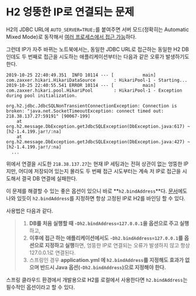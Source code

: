 # H2 엉뚱한 IP로 연결되는 문제

H2의 JDBC URL에 `AUTO_SERVER=TRUE;`를 붙여주면 서버 모드(정확히는 Automatic Mixed Mode)로 동작해서 [여러 프로세스에서 접근 가능](http://www.h2database.com/html/features.html#auto_mixed_mode)하다.

그런데 IP가 자주 바뀌는 노트북에서는, 동일한 JDBC URL로 접근하는 동일한 H2 DB인데도 두 번째로 접근을 시도하는 애플리케이션부터는 다음과 같은 오류가 발생하기도 한다.

```
2019-10-25 22:40:49.351  INFO 10114 --- [           main] com.zaxxer.hikari.HikariDataSource       : HikariPool-1 - Starting...
2019-10-25 22:40:55.541 ERROR 10114 --- [           main] com.zaxxer.hikari.pool.HikariPool        : HikariPool-1 - Exception during pool initialization.

org.h2.jdbc.JdbcSQLNonTransientConnectionException: Connection is broken: "java.net.SocketTimeoutException: connect timed out: 218.38.137.27:59191" [90067-199]
	at org.h2.message.DbException.getJdbcSQLException(DbException.java:617) ~[h2-1.4.199.jar!/:na]
	at org.h2.message.DbException.getJdbcSQLException(DbException.java:427) ~[h2-1.4.199.jar!/:na]
  ...
```

위에서 연결을 시도한 `218.38.137.27`는 현재 IP 세팅과는 전혀 상관이 없는 엉뚱한 IP지만, 어디에 저장되어 있는지 몰라도 두 번째 접근 시도부터는 계속 저 IP로 접근을 시도해서 결국 DB 연결에 실패한다.

이 문제를 해결할 수 있는 좋은 옵션이 있으니 바로 **`h2.bindAddress`**다. [문서](http://h2database.com/html/advanced.html?highlight=bind,address&search=bind%20address#server_bind_address)에도 나와 있듯이 `h2.bindAddress`를 지정하면 항상 고정된 IP로 H2를 바인딩 할 수 있다.

사용법은 다음과 같다.

>1. **DB를 처음 실행할 때 `-Dh2.bindAddress=127.0.0.1`을 옵션으로 주고 실행**하고,  
>1. **이후에 접근 하는 애플리케이션에서도 `-Dh2.bindAddress=127.0.0.1`를 옵션으로 지정하고 실행**하면, 엉뚱한 IP로 연결되는 오류가 발생하지 않고 항상 127.0.0.1로 연결된다.  
>1. 스프링인 경우 **application.yml 에 `h2.bindAddress`를 지정해도 효과가 없으며 반드시 Java 옵션(`-Dh2.bindAddress`)으로 지정해야 한다.**

스프링 클라우드 환경에서 개발용으로 H2를 로컬에서 사용한다면 `h2.bindAddress`는 필수적인 옵션이라고 할 수 있다.
